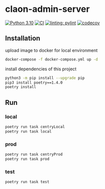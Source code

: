 # claon-admin-server
[![Python 3.10](https://img.shields.io/badge/python-3.10-blue.svg)](https://www.python.org/downloads/release/python-31010/)
[![CI](https://github.com/Co-Laon/claon-admin-server/actions/workflows/ci.yml/badge.svg)](https://github.com/Co-Laon/claon-admin-server/actions/workflows/ci.yml)
[![linting: pylint](https://img.shields.io/badge/linting-pylint-yellowgreen)](https://github.com/pylint-dev/pylint)
[![codecov](https://codecov.io/gh/Co-Laon/claon-admin-server/branch/develop/graph/badge.svg?token=it2dGzqx3z)](https://codecov.io/gh/Co-Laon/claon-admin-server)


## Installation

upload image to docker for local environment
```bash
docker-compose -f docker-compose.yml up -d
```

install dependencies of this project
```bash
python3 -m pip install --upgrade pip
pip3 install poetry==1.4.0
poetry install
```

## Run

### local
```bash
poetry run task centryLocal
poetry run task local
```

### prod
```bash
poetry run task centryProd
poetry run task prod
```

### test
```bash
poetry run task test
```